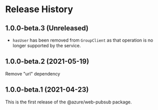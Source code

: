 # Release History

## 1.0.0-beta.3 (Unreleased)

- `hasUser` has been removed from `GroupClient` as that operation is no longer supported by the service.

## 1.0.0-beta.2 (2021-05-19)
Remove "url" dependency

## 1.0.0-beta.1 (2021-04-23)

This is the first release of the @azure/web-pubsub package.
